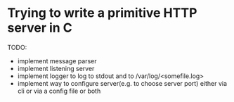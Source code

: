 # Trying to write a primitive HTTP server in C

TODO:

- implement message parser
- implement listening server
- implement logger to log to stdout and to /var/log/<somefile.log>
- implement way to configure server(e.g. to choose server port) either via cli or via a config file or both

